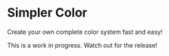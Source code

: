 # Simpler Color

Create your own complete color system fast and easy!

This is a work in progress. Watch out for the release!

